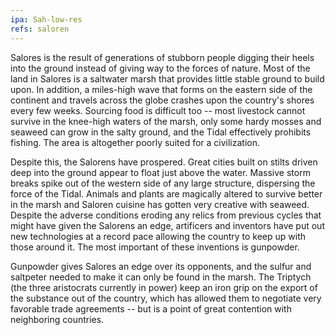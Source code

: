 ```yaml
---
ipa: Sah-low-res
refs: saloren
---
```


Salores is the result of generations of stubborn people digging their heels into the ground instead of giving way to the forces of nature. Most of the land in Salores is a saltwater marsh that provides little stable ground to build upon. In addition, a miles-high wave that forms on the eastern side of the continent and travels across the globe crashes upon the country's shores every few weeks. Sourcing food is difficult too -- most livestock cannot survive in the knee-high waters of the marsh, only some hardy mosses and seaweed can grow in the salty ground, and the Tidal effectively prohibits fishing. The area is altogether poorly suited for a civilization.

Despite this, the Salorens have prospered. Great cities built on stilts driven deep into the ground appear to float just above the water. Massive storm breaks spike out of the western side of any large structure, dispersing the force of the Tidal. Animals and plants are magically altered to survive better in the marsh and Saloren cuisine has gotten very creative with seaweed. Despite the adverse conditions eroding any relics from previous cycles that might have given the Salorens an edge, artificers and inventors have put out new technologies at a record pace allowing the country to keep up with those around it. The most important of these inventions is gunpowder.

Gunpowder gives Salores an edge over its opponents, and the sulfur and saltpeter needed to make it can only be found in the marsh. The Triptych (the three aristocrats currently in power) keep an iron grip on the export of the substance out of the country, which has allowed them to negotiate very favorable trade agreements -- but is a point of great contention with neighboring countries.
